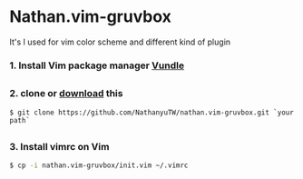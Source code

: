 # Nathan.vim-gruvbox

It's I used for vim color scheme and different kind of plugin


### 1. Install Vim package manager [Vundle](https://github.com/VundleVim/Vundle.vim/blob/master/README.md)

##
### 2. clone or [download](https://github.com/NathanyuTW/nathan.vim-gruvbox/archive/master.zip) this 
```git
$ git clone https://github.com/NathanyuTW/nathan.vim-gruvbox.git `your path`
```


##
### 3. Install vimrc on Vim
```bash
$ cp -i nathan.vim-gruvbox/init.vim ~/.vimrc
```
